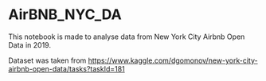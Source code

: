 # AirBNB_NYC_DA

This notebook is made to analyse data from New York City Airbnb Open Data in 2019.

Dataset was taken from https://www.kaggle.com/dgomonov/new-york-city-airbnb-open-data/tasks?taskId=181
